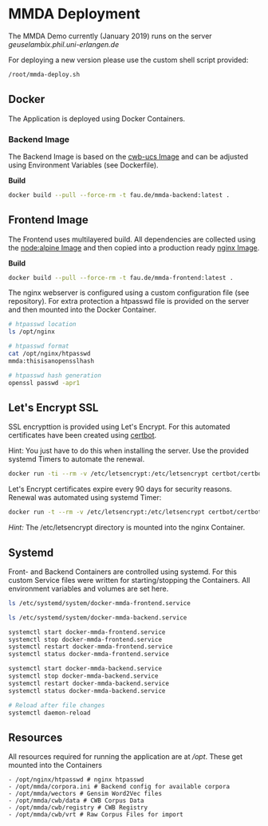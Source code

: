 # MMDA Deployment

The MMDA Demo currently (January 2019) runs on the server *geuselambix.phil.uni-erlangen.de*

For deploying a new version please use the custom shell script provided:

```bash
/root/mmda-deploy.sh
```

## Docker

The Application is deployed using Docker Containers.

### Backend Image

The Backend Image is based on the [cwb-ucs Image](https://hub.docker.com/r/martialblog/docker-corpus-tool/) and can be adjusted using Environment Variables (see Dockerfile).

**Build**

```bash
docker build --pull --force-rm -t fau.de/mmda-backend:latest .
```

## Frontend Image

The Frontend uses multilayered build. All dependencies are collected using the [node:alpine Image](https://hub.docker.com/_/node/) and then copied into a production ready [nginx Image](https://hub.docker.com/_/nginx/).

**Build**

```bash
docker build --pull --force-rm -t fau.de/mmda-frontend:latest .
```

The nginx webserver is configured using a custom configuration file (see repository). For extra protection a htpasswd file is provided on the server and then mounted into the Docker Container.

```bash
# htpasswd location
ls /opt/nginx

# htpasswd format
cat /opt/nginx/htpasswd
mmda:thisisanopensslhash

# htpasswd hash generation
openssl passwd -apr1
```

## Let's Encrypt SSL

SSL encrypttion is provided using Let's Encrypt. For this automated certificates have been created using [certbot](https://hub.docker.com/r/certbot/certbot/).

Hint: You just have to do this when installing the server. Use the provided systemd Timers to automate the renewal.

```bash
docker run -ti --rm -v /etc/letsencrypt:/etc/letsencrypt certbot/certbot certonly --webroot -w /etc/letsencrypt -d geuselambix.phil.uni-erlangen.de
```

Let's Encrypt certificates expire every 90 days for security reasons. Renewal was automated using systemd Timer:

```bash
docker run -t --rm -v /etc/letsencrypt:/etc/letsencrypt certbot/certbot renew --webroot -w /etc/letsencrypt
```

*Hint:* The /etc/letsencrypt directory is mounted into the nginx Container.

## Systemd

Front- and Backend Containers are controlled using systemd. For this custom Service files were written for starting/stopping the Containers. All environment variables and volumes are set here.

```bash
ls /etc/systemd/system/docker-mmda-frontend.service

ls /etc/systemd/system/docker-mmda-backend.service
```

```bash
systemctl start docker-mmda-frontend.service
systemctl stop docker-mmda-frontend.service
systemctl restart docker-mmda-frontend.service
systemctl status docker-mmda-frontend.service

systemctl start docker-mmda-backend.service
systemctl stop docker-mmda-backend.service
systemctl restart docker-mmda-backend.service
systemctl status docker-mmda-backend.service

# Reload after file changes
systemctl daemon-reload
```

## Resources

All resources required for running the application are at */opt*. These get mounted into the Containers

    - /opt/nginx/htpasswd # nginx htpasswd
    - /opt/mmda/corpora.ini # Backend config for available corpora
    - /opt/mmda/wectors # Gensim Word2Vec files
    - /opt/mmda/cwb/data # CWB Corpus Data
    - /opt/mmda/cwb/registry # CWB Registry
    - /opt/mmda/cwb/vrt # Raw Corpus Files for import

